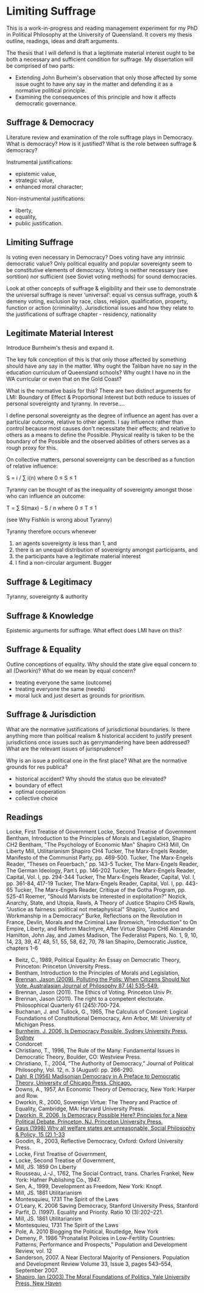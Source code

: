 Limiting Suffrage
=================

This is a work-in-progress and reading management experiment for my PhD in Political Philosophy at the University of Queensland.  It covers my thesis outline, readings, ideas and draft arguments.

The thesis that I will defend is that a legitimate material interest ought to be both a necessary and sufficient condition for suffrage.  My dissertation will be comprised of two parts:

- Extending John Burheim's observation that only those affected by some issue ought to have any say in the matter and defending it as a normative political principle.
- Examining the consequences of this principle and how it affects democratic governance.


Suffrage & Democracy
--------------------

Literature review and examination of the role suffrage plays in Democracy.
What is democracy? How is it justified? What is the role between suffrage & democracy?

Instrumental justifications:

- epistemic value,
- strategic value,
- enhanced moral character;

Non-instrumental justifications:

- liberty,
- equality,
- public justification.



Limiting Suffrage
-----------------

Is voting even necessary in Democracy?  Does voting have any intrinsic democratic value? Only political equality and popular sovereignty seem to be constitutive elements of democracy.  Voting is neither necessary (see sortition) nor sufficient (see Soviet voting methods) for sound democracies.

Look at other concepts of suffrage & eligibility and their use to demonstrate the universal suffrage is never ‘universal’: equal vs census suffrage, youth & demeny voting, exclusion by race, class, religion, qualification, property, function or action (criminality). Jurisdictional issues and how they relate to the justifications of suffrage chapter - residency, nationality




Legitimate Material Interest
----------------------------

Introduce Burnheim's thesis and expand it.

The key folk conception of this is that only those affected by something should have any say in the matter.  Why ought the Taliban have no say in the education curriculum of Queensland schools?  Why ought I have no in the WA curricular or even that on the Gold Coast?

What is the normative basis for this?  There are two distinct arguments for LMI: Boundary of Effect & Proportional Interest but both reduce to issues of personal sovereignty and tyranny.  In reverse....

I define personal sovereignty as the degree of influence an agent has over a particular outcome, relative to other agents.  I say influence rather than control because most causes don't necessitate their effects; and relative to others as a means to define the Possible.  Physical reality is taken to be the boundary of the Possible and the observed abilities of others serves as a rough proxy for this.

On collective matters, personal sovereignty can be described as a function of relative influence:

 S = i / ∑ i(n) where 0 ≤ S ≤ 1

 Tyranny can be thought of as the inequality of sovereignty amongst those who can influence an outcome:

 T = ∑ S(max) - S  /  n  where 0 ≤ T ≤ 1

 (see Why Fishkin is wrong about Tyranny)

 Tyranny therefore occurs whenever
 1) an agents sovereignty is less than 1, and
 2) there is an unequal distribution of sovereignty amongst participants, and
 3) the participants have a legitimate material interest
 4) I find a non-circular argument. Bugger


Suffrage & Legitimacy
---------------------

Tyranny, sovereignty & authority


Suffrage & Knowledge
--------------------

Epistemic arguments for suffrage.  What effect does LMI have on this?


Suffrage & Equality
-------------------


Outline conceptions of equality.  Why should the state give equal concern to all (Dworkin)?  What do we mean by equal concern?
- treating everyone the same (outcome)
- treating everyone the same (needs)
- moral luck and just desert as grounds for prioritism.




Suffrage & Jurisdiction
-----------------------

What are the normative justifications of jurisdictional boundaries.  Is there anything more than political realism & historical accident to justify present jurisdictions once issues such as gerrymandering have been addressed?  What are the relevant issues of jurisprudence?

Why is an issue a political one in the first place?  What are the normative grounds for res publica?
- historical accident? Why should the status quo be elevated?
- boundary of effect
- optimal cooperation
- collective choice



Readings
--------

Locke, First Treatise of Government
Locke, Second Treatise of Government
Bentham, Introduction to the Principles of Morals and Legislation,
Shapiro CH2
Bentham, "The Psychology of Economic Man"
Shapiro CH3
Mill, On Liberty
Mill, Utilitarianism
Shapiro CH4
Tucker, The Marx-Engels Reader, Manifesto of the Communist Party, pp. 469-500.
Tucker, The Marx-Engels Reader, “Theses on Feuerbach,” pp. 143-5
Tucker, The Marx-Engels Reader, The German Ideology, Part I, pp. 146-202
Tucker, The Marx-Engels Reader, Capital, Vol. I, pp. 294-344
Tucker, The Marx-Engels Reader, Capital, Vol. I, pp. 361-84, 417-19
Tucker, The Marx-Engels Reader, Capital, Vol. I, pp. 443-65
Tucker, The Marx-Engels Reader, Critique of the Gotha Program, pp. 525-41
Roemer, "Should Marxists be interested in exploitation?"
Nozick, Anarchy, State, and Utopia,
Rawls, A Theory of Justice 
Shapiro CH5
Rawls, "Justice as fairness: political not metaphysical"
Shapiro, "Justice and Workmanship in a Democracy"
Burke, Reflections on the Revolution in France,
Devlin, Morals and the Criminal Law
Bromwich, "Introduction" to On Empire, Liberty, and Reform
MacIntyre, After Virtue
Shapiro CH6
Alexander Hamilton, John Jay, and James Madison, The Federalist Papers, No. 1, 9, 10, 14, 23, 39, 47, 48, 51, 55, 58, 62, 70, 78
Ian Shapiro, Democratic Justice, chapters 1-6

- Beitz, C., 1989, Political Equality: An Essay on Democratic Theory, Princeton: Princeton University Press.
- Bentham, Introduction to the Principles of Morals and Legislation,
- [Brennan, Jason (2009). Polluting the Polls: When Citizens Should Not Vote. Australasian Journal of Philosophy 87 (4) 535-549.][brennen2009]
- Brennan, Jason (2011). The Ethics of Voting. Princeton Univ Pr.
- Brennan, Jason (2011). The right to a competent electorate. Philosophical Quarterly 61 (245):700-724.
- Buchanan, J. and Tullock, G., 1965, The Calculus of Consent: Logical Foundations of Constitutional Democracy, Ann Arbor, MI: University of Michigan Press.
- [Burnheim, J. 2006, Is Democracy Possible, Sydney University Press, Sydney][burnheim2006]
- Condorcet
- Christiano, T., 1996, The Rule of the Many: Fundamental Issues in Democratic Theory, Boulder, CO: Westview Press.
- Christiano, T., 2004, “The Authority of Democracy,” Journal of Political Philosophy, Vol. 12, n. 3 (August): pp. 266-290.
- [Dahl, R (1956) Madisonian Democracy in A Preface to Democratic Theory, University of Chicago Press, Chicago.][dahl1956]
- Downs, A., 1957, An Economic Theory of Democracy, New York: Harper and Row.
- Dworkin, R., 2000, Sovereign Virtue: The Theory and Practice of Equality, Cambridge, MA: Harvard University Press.
- [Dworkin, R. 2006, Is Democracy Possible Here? Principles for a New Political Debate. Princeton, NJ. Princeton University Press.][dworkin2006]
- [Gaus (1998) Why all welfare states are unreasonable, Social Philosophy & Policy, 15 (2)  1-33][gaus1998]
- Goodin, R., 2003, Reflective Democracy, Oxford: Oxford University Press.
- Locke, First Treatise of Government, 
- Locke, Second Treatise of Government, 
- Mill, JS. 1859 On Liberty
- Rousseau, J.-J., 1762, The Social Contract, trans. Charles Frankel, New York: Hafner Publishing Co., 1947.
- Sen, A., 1999, Development as Freedom, New York: Knopf.
- Mill, JS. 1861 Utilitarianism
- Montesquieu, 1731 The Spirit of the Laws
- O’Leary, K. 2006 Saving Democracy, Stanford University Press, Stanford
- Parfit, D. (1997). Equality and Priority. Ratio 10 (3):202–221.
- Mill, JS. 1861 Utilitarianism
- Montesquieu, 1731 The Spirit of the Laws
- Pole, A. 2010 Blogging the Political, Routledge, New York
- Demeny, P. 1986 "Pronatalist Policies in Low-Fertility Countries: Patterns, Performance and Prospects," Population and Development Review, vol. 12
- Sanderson, 2007. A Near Electoral Majority of Pensioners. Population and Development Review Volume 33, Issue 3, pages 543–554, September 2007.
- [Shapiro, Ian (2003) The Moral Foundations of Politics, Yale University Press, New Haven][shapiro2003moral]

[dworkin2006]:literature%20review/Is%20Democracy%20Possible%20Here.md
[burnheim2006]:literature%20review/Is%20Democracy%20Possible.md
[dahl1956]:literature%20review/A%20Preface%20to%20Democratic%20Theory.md
[brennen2009]:literature%20review/polluting%20the%20polls.md
[gaus1998]:literature%20review/polluting%20the%20polls.md
[shapiro2003moral]:literature%20review/Moral%20Foundations%20of%20Politics.md



